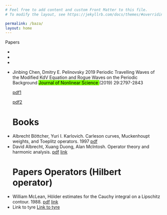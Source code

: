 ```yaml
---
# Feel free to add content and custom Front Matter to this file.
# To modify the layout, see https://jekyllrb.com/docs/themes/#overriding-theme-defaults

permalink: /baza/
layout: home
---
```


<dl>
 Papers
<ul>

<li> <!-- Kotlyarov --> </li>



<li> <!--McLaughlin --> </li>

<li> <!-- Rybkin --> </li>


</ul>

</dl>


<dl>

<ul>
<li> Jinbing Chen, Dmitry E. Pelinovsky 2019 
Periodic Travelling Waves of the Modified KdV Equation and Rogue Waves on the Periodic Background
<mark style="background-color: #7CFC00">Journal of Nonlinear Science </mark> (2019) 29:2797-2843

 <a href="/data/papers/Pelinovsky_RogueWaveGenusTwoMKdV_2019.pdf">pdf1 </a> 

<a href="https://dmpeli.math.mcmaster.ca/PaperBank/RogueWaveGenusTwoMKdV.pdf"> pdf2 </a>

</li>
</ul>
</dl>


<ul><h1>Books</h1>
<li>Albrecht Böttcher, Yuri I. Karlovich. Carleson curves, Muckenhoupt weights, and Toeplitz operators. 1997
<a href="/data/books/bottcher_karlovich_1997 Carleson Curves, Muckenhoupt Weights, and Toeplitz Operators.pdf">pdf</a>
</li>

<li>
David Albrecht, Xuang Duong, Alan McIntosh. Operator theory and harmonic analysis.
<a href="/data/books/CMAProcVol34P3-AlbrechtDuongM.pdf">pdf</a>
<a href="https://maths.anu.edu.au/files/CMAProcVol34P3-AlbrechtDuongM.pdf">link</a>
</li>
</ul>


<ul><h1>Papers Operators (Hilbert operator)</h1>

<li>
William McLean, Hölder estimates for the Cauchy integral on a Lipschitz contour. 1988.
<a href="/data/papers_operators/euclid.jiea.1214948419.pdf">pdf</a>
<a href="https://projecteuclid.org/download/pdf_1/euclid.jiea/1214948419.pdf">link</a>
</li>



<li>Link to tyre

<a href="https://www.google.com/search?q=how+to+estimate+the+norm+of+cauchy+operator+on+a+complex+contour&oq=how+to+estimate+the+norm+of+cauchy+operator+on+a+complex+contour&aqs=chrome..69i57.170132j0j9&client=ms-android-xiaomi&sourceid=chrome-mobile&ie=UTF-8">
Link to tyre</a>
</li>

</ul>


<!--
<ul>
<li>formula $$x+x$$ vot kak </li>
</ul>
-->
